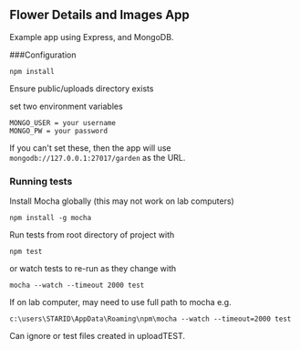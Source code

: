 ## Flower Details and Images App

Example app using Express, and MongoDB.

###Configuration

```
npm install
```

Ensure public/uploads directory exists

set two environment variables

```
MONGO_USER = your username
MONGO_PW = your password
```


If you can't set these, then the app will use `mongodb://127.0.0.1:27017/garden` as the URL.


### Running tests


Install Mocha globally (this may not work on lab computers)

```
npm install -g mocha
```

Run tests from root directory of project with

```
npm test
```

or watch tests to re-run as they change with

```
mocha --watch --timeout 2000 test
```

If on lab computer, may need to use full path to mocha e.g.

```
c:\users\STARID\AppData\Roaming\npm\mocha --watch --timeout=2000 test
```


Can ignore or test files created in uploadTEST.